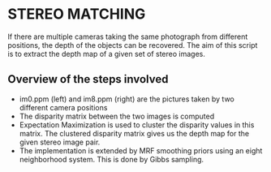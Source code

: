 # STEREO MATCHING

If there are multiple cameras taking the same photograph from different positions, the depth of the objects can be recovered. 
The aim of this script is to extract the depth map of a given set of stereo images.

## Overview of the steps involved
* im0.ppm (left) and im8.ppm (right) are the pictures taken by two different camera positions
* The disparity matrix between the two images is computed
* Expectation Maximization is used to cluster the disparity values in this matrix. The clustered disparity matrix gives us the depth map for the given stereo image pair.
* The implementation is extended by MRF smoothing priors using an eight neighborhood system. This is done by Gibbs sampling.